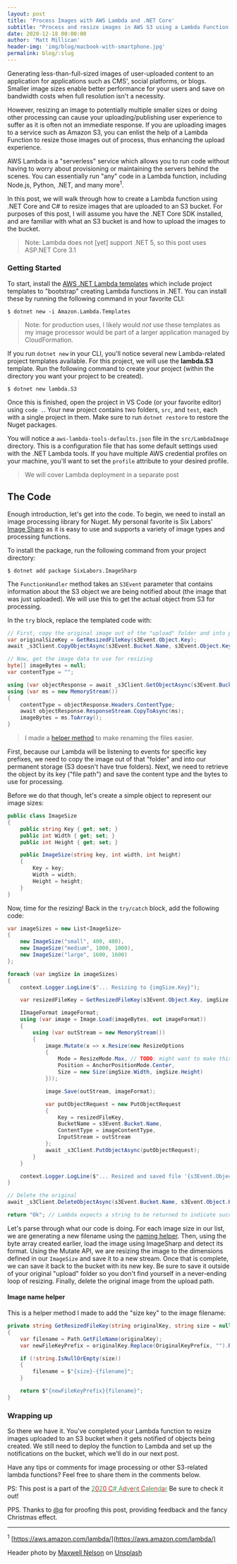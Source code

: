 ```yaml
---
layout: post
title: 'Process Images with AWS Lambda and .NET Core'
subtitle: "Process and resize images in AWS S3 using a Lambda Function and ASP.NET Core"
date: 2020-12-18 00:00:00
author: 'Matt Millican'
header-img: 'img/blog/macbook-with-smartphone.jpg'
permalink: blog/:slug
---
```


Generating less-than-full-sized images of user-uploaded content to an 
application for applications such as CMS', social platforms, or 
blogs. Smaller image sizes enable better performance for your users and save on 
bandwidth costs when full resolution isn't a necessity.

However, resizing an image to potentially multiple smaller sizes or doing other 
processing can cause your uploading/publishing user experience to suffer 
as it is often not an immediate response. If you are uploading images to a 
service such as Amazon S3, you can enlist the help of a Lambda Function to 
resize those images out of process, thus enhancing the upload experience.

AWS Lambda is a "serverless" service which allows you to run code without having 
to worry about provisioning or maintaining the servers behind the scenes. You can 
essentially run "any" code in a Lambda function, including Node.js, Python, .NET, 
and many more<sup>1</sup>.

In this post, we will walk through how to create a Lambda function using 
.NET Core and C# to resize images that are uploaded to an S3 bucket. 
For purposes of this post, I will assume you have the .NET Core SDK installed, and 
are familiar with what an S3 bucket is and how to upload the images to the bucket.

> Note: Lambda does not [yet] support .NET 5, so this post uses ASP.NET Core 3.1

### Getting Started

To start, install the 
[AWS .NET Lambda templates](https://www.nuget.org/packages/Amazon.Lambda.Templates)
which include project templates to "bootstrap" creating Lambda functions in .NET. 
You can install these by running the following command in your favorite CLI:

```
$ dotnet new -i Amazon.Lambda.Templates
```

> Note: for production uses, I likely would _not_ use these templates as my 
> image processor would be part of a larger application managed by CloudFormation.

If you run `dotnet new` in your CLI, you'll notice several new Lambda-related 
project templates available. For this project, we will use the **lambda.S3** template.
Run the following command to create your project (within the directory you want your 
project to be created).

```
$ dotnet new lambda.S3
```

Once this is finished, open the project in VS Code (or your favorite editor) using 
`code .`. Your new project contains two folders, `src`, and `test`, each with a 
single project in them. Make sure to run `dotnet restore` to restore the Nuget packages.

You will notice a `aws-lambda-tools-defaults.json` file in the `src/LambdaImage` 
directory. This is a configuration file that has some default settings used with 
the .NET Lambda tools. If you have multiple AWS credential profiles on your 
machine, you'll want to set the `profile` attribute to your desired profile.

> We will cover Lambda deployment in a separate post

## The Code

Enough introduction, let's get into the code. To begin, we need to install 
an image processing library for Nuget. My personal favorite is Six Labors' 
[Image Sharp](https://www.nuget.org/packages/SixLabors.ImageSharp/) as it is easy 
to use and supports a variety of image types and processing functions.

To install the package, run the following command from your project directory:

```
$ dotnet add package SixLabors.ImageSharp
```

The `FunctionHandler` method takes an `S3Event` parameter that contains 
information about the S3 object we are being notified about (the image that was just 
uploaded). We will use this to get the actual object from S3 for processing. 

In the `try` block, replace the templated code with:

```c#
// First, copy the original image out of the "upload" folder and into permanent storage
var originalSizeKey = GetResizedFileKey(s3Event.Object.Key);
await _s3Client.CopyObjectAsync(s3Event.Bucket.Name, s3Event.Object.Key, s3Event.Bucket.Name, originalSizeKey);

// Now, get the image data to use for resizing
byte[] imageBytes = null;
var contentType = "";

using (var objectResponse = await _s3Client.GetObjectAsync(s3Event.Bucket.Name, s3Event.Object.Key))
using (var ms = new MemoryStream())
{
    contentType = objectResponse.Headers.ContentType;
    await objectResponse.ResponseStream.CopyToAsync(ms);
    imageBytes = ms.ToArray();
}
```

> I made a [helper method](#image-name-helper) to make renaming the files easier.

First, because our Lambda will be listening to events for specific key prefixes, we 
need to copy the image out of that "folder" and into our permanent storage 
(S3 doesn't have true folders). Next, we need to retrieve the object by its key 
("file path") and save the content type and the bytes to use for processing. 

Before we do that though, let's create a simple object to represent our image sizes:

```c#
public class ImageSize
{
    public string Key { get; set; }
    public int Width { get; set; }
    public int Height { get; set; }

    public ImageSize(string key, int width, int height)
    {
        Key = key;
        Width = width;
        Height = height;
    }
}
```

Now, time for the resizing! Back in the `try/catch` block, add the following code: 

```c#
var imageSizes = new List<ImageSize>
{
    new ImageSize("small", 400, 400),
    new ImageSize("medium", 1000, 1000),
    new ImageSize("large", 1600, 1600)
};

foreach (var imgSize in imageSizes)
{
    context.Logger.LogLine($"... Resizing to {imgSize.Key}");

    var resizedFileKey = GetResizedFileKey(s3Event.Object.Key, imgSize.Key);

    IImageFormat imageFormat;
    using (var image = Image.Load(imageBytes, out imageFormat))
    {
        using (var outStream = new MemoryStream())
        {
            image.Mutate(x => x.Resize(new ResizeOptions
            {
                Mode = ResizeMode.Max, // TODO: might want to make this a property on each image size
                Position = AnchorPositionMode.Center,
                Size = new Size(imgSize.Width, imgSize.Height)
            }));

            image.Save(outStream, imageFormat);

            var putObjectRequest = new PutObjectRequest
            {
                Key = resizedFileKey,
                BucketName = s3Event.Bucket.Name,
                ContentType = imageContentType,
                InputStream = outStream
            };
            await _s3Client.PutObjectAsync(putObjectRequest);
        }
    }

    context.Logger.LogLine($"... Resized and saved file '{s3Event.Object.Key}' to '{imgSize.Key}'");
}

// Delete the original
await _s3Client.DeleteObjectAsync(s3Event.Bucket.Name, s3Event.Object.Key);

return "Ok"; // Lambda expects a string to be returned to indicate success
```

Let's parse through what our code is doing. For each image size in our list, we 
are generating a new filename using the [naming helper](#image-name-helper). 
Then, using the byte array created earlier, load the image using ImageSharp and 
detect its format. Using the Mutate API, we are resizing the image to the dimensions 
defined in our `ImageSize` and save it to a new stream. Once that is complete, 
we can save it back to the bucket with its new key. Be sure to save it outside of 
your original "upload" folder so you don't find yourself in a never-ending loop of 
resizing. Finally, delete the original image from the upload path.

#### Image name helper

This is a helper method I made to add the "size key" to the image filename:

```c#
private string GetResizedFileKey(string originalKey, string size = null)
{
    var filename = Path.GetFileName(originalKey);
    var newFileKeyPrefix = originalKey.Replace(OriginalKeyPrefix, "").Replace(filename, "");

    if (!string.IsNullOrEmpty(size))
    {
        filename = $"{size}-{filename}";
    }

    return $"{newFileKeyPrefix}{filename}";
}
```

### Wrapping up

So there we have it. You've completed your Lambda function to resize images 
uploaded to an S3 bucket when it gets notified of objects being created. We still 
need to deploy the function to Lambda and set up the notifications on the bucket, 
which we'll do in our next post. 

Have any tips or comments for image processing or other S3-related lambda functions? 
Feel free to share them in the comments below.

PS: This post is a part of the <a href="https://www.csadvent.christmas" class="christmassy-yay"><span>2</span><span>0</span><span>2</span><span>0</span><span> </span><span>C</span><span>#</span><span> </span><span>A</span><span>d</span><span>v</span><span>e</span><span>n</span><span>t</span><span> </span><span>C</span><span>a</span><span>l</span><span>e</span><span>n</span><span>d</span><span>a</span><span>r</span></a> 
Be sure to check it out!

PPS. Thanks to [@q](https://twitter.com/quangdaon) for proofing this post, providing 
feedback and the fancy Christmas effect.

<hr />

<sup>1</sup> [https://aws.amazon.com/lambda/](https://aws.amazon.com/lambda/)

<span>Header photo by <a href="https://unsplash.com/@maxcodes?utm_source=unsplash&amp;utm_medium=referral&amp;utm_content=creditCopyText">Maxwell Nelson</a> on <a href="https://unsplash.com/photos/taiuG8CPKAQ?utm_source=unsplash&amp;utm_medium=referral&amp;utm_content=creditCopyText">Unsplash</a></span>


<style>
  .christmassy-yay span {
    text-decoration: underline;
  }

  .christmassy-yay span:nth-child(1n){
    color: #34a65f;
  }
  .christmassy-yay span:nth-child(2n){
    color: #cc231e;
  }
</style>
